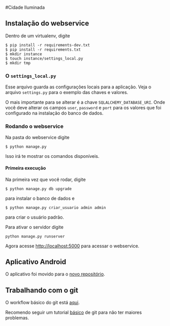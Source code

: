 #Cidade Iluminada

## Instalação do webservice

Dentro de um virtualenv, digite

```
$ pip install -r requirements-dev.txt
$ pip install -r requirements.txt
$ mkdir instance
$ touch instance/settings_local.py
$ mkdir tmp
```

### O `settings_local.py`

Esse arquivo guarda as configurações locais para a aplicação. Veja o arquivo `settings.py` para o exemplo das chaves e valores.

O mais importante para se alterar é a chave `SQLALCHEMY_DATABASE_URI`. Onde você deve alterar os campos `user`, `password` e `port` para os valores que foi configurado na instalação do banco de dados.

### Rodando o webservice

Na pasta do webservice digite

```
$ python manage.py
```

Isso irá te mostrar os comandos disponíveis.

#### Primeira execução

Na primeira vez que você rodar, digite

```
$ python manage.py db upgrade
```
para instalar o banco de dados e

```
$ python manage.py criar_usuario admin admin
```
para criar o usuário padrão.

Para ativar o servidor digite
```
python manage.py runserver
```

Agora acesse [http://localhost:5000](http://localhost:5000) para acessar o webservice.

## Aplicativo Android

O aplicativo foi movido para o [novo repositório](https://github.com/HardDiskD/TCMCidadeIluminada-Android).

## Trabalhando com o git

O workflow básico do git está [aqui](https://github.com/HardDiskD/python-flask-android-setup#trabalhando-com-o-git).

Recomendo seguir um tutorial [básico](http://www.sitepoint.com/git-for-beginners/) de git para não ter maiores problemas.
